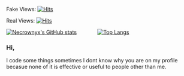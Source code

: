 Fake Views:
[![Hits](https://hits.seeyoufarm.com/api/count/incr/badge.svg?url=https%3A%2F%2Fgithub.com%2FNecrownyx&count_bg=%2300AEFF&title_bg=%23555555&icon=&icon_color=%23E7E7E7&title=Current+Views&edge_flat=true)](https://hits.seeyoufarm.com) 

Real Views:
[![Hits](https://hits.seeyoufarm.com/api/count/incr/badge.svg?url=https%3A%2F%2Fgithub.com%2FNecrownyx%2FNecrownyx&count_bg=%2300AEFF&title_bg=%23555555&icon=&icon_color=%23E7E7E7&title=hits&edge_flat=false)](https://hits.seeyoufarm.com)

[![Necrownyx's GitHub stats](https://github-readme-stats.vercel.app/api?username=Necrownyx&theme=github_dark)](https://github.com/anuraghazra/github-readme-stats) &nbsp;&nbsp;&nbsp;&nbsp;&nbsp;&nbsp;&nbsp;&nbsp;&nbsp;&nbsp;&nbsp;&nbsp; [![Top Langs](https://github-readme-stats.vercel.app/api/top-langs/?username=Necrownyx&langs_count=8&theme=github_dark)](https://github.com/anuraghazra/github-readme-stats)
### Hi,
I code some things sometimes I dont know why you are on my profile becasue none of it is effective or useful to people other than me.
